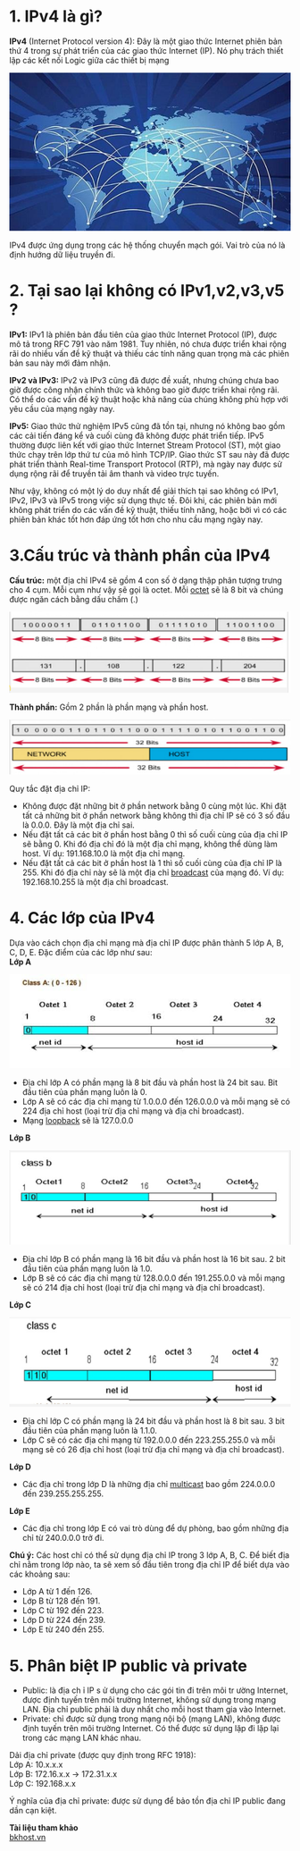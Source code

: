 # 1. IPv4 là gì?  
**IPv4** (Internet Protocol version 4): Đây là một giao thức Internet phiên bản thứ 4 trong sự phát triển của các giao thức Internet (IP). Nó phụ trách thiết lập các kết nối Logic giữa các thiết bị mạng  
  
![Alt text](../Images/1.PNG)

IPv4 được ứng dụng trong các hệ thống chuyển mạch gói. Vai trò của nó là định hướng dữ liệu truyền đi.
# 2. Tại sao lại không có IPv1,v2,v3,v5 ?  
**IPv1:** IPv1 là phiên bản đầu tiên của giao thức Internet Protocol (IP), được mô tả trong RFC 791 vào năm 1981. Tuy nhiên, nó chưa được triển khai rộng rãi do nhiều vấn đề kỹ thuật và thiếu các tính năng quan trọng mà các phiên bản sau này mới đảm nhận.  

**IPv2 và IPv3:** IPv2 và IPv3 cũng đã được đề xuất, nhưng chúng chưa bao giờ được công nhận chính thức và không bao giờ được triển khai rộng rãi. Có thể do các vấn đề kỹ thuật hoặc khả năng của chúng không phù hợp với yêu cầu của mạng ngày nay.  

**IPv5:** Giao thức thử nghiệm IPv5 cũng đã tồn tại, nhưng nó không bao gồm các cải tiến đáng kể và cuối cùng đã không được phát triển tiếp. IPv5 thường được liên kết với giao thức Internet Stream Protocol (ST), một giao thức chạy trên lớp thứ tư của mô hình TCP/IP. Giao thức ST sau này đã được phát triển thành Real-time Transport Protocol (RTP), mà ngày nay được sử dụng rộng rãi để truyền tải âm thanh và video trực tuyến.  

Như vậy, không có một lý do duy nhất để giải thích tại sao không có IPv1, IPv2, IPv3 và IPv5 trong việc sử dụng thực tế. Đôi khi, các phiên bản mới không phát triển do các vấn đề kỹ thuật, thiếu tính năng, hoặc bởi vì có các phiên bản khác tốt hơn đáp ứng tốt hơn cho nhu cầu mạng ngày nay.
# 3.Cấu trúc và thành phần của IPv4
**Cấu trúc:** một địa chỉ IPv4 sẽ gồm 4 con số ở dạng thập phân tượng trưng cho 4 cụm. Mỗi cụm như vậy sẽ gọi là octet. Mỗi [octet](https://bkhost.vn/blog/octet/) sẽ là 8 bit và chúng được ngăn cách bằng dấu chấm (.)  

![Alt text](../Images/2.PNG)  

**Thành phần:** Gồm 2 phần là phần mạng và phần host.  

![Alt text](../Images/3.PNG)  

Quy tắc đặt địa chỉ IP:  
+ Không được đặt những bit ở phần network bằng 0 cùng một lúc. Khi đặt tất cả những bit ở phần network bằng không thì địa chỉ IP sẽ có 3 số đầu là 0.0.0. Đây là một địa chỉ sai.  
+ Nếu đặt tất cả các bit ở phần host bằng 0 thì số cuối cùng của địa chỉ IP sẽ bằng 0. Khi đó địa chỉ đó là một địa chỉ mạng, không thể dùng làm host. Ví dụ: 191.168.10.0 là một địa chỉ mạng.  
+ Nếu đặt tất cả các bit ở phần host là 1 thì số cuối cùng của địa chỉ IP là 255. Khi đó địa chỉ này sẽ là một địa chỉ [broadcast](https://bkhost.vn/blog/dia-chi-broadcast/) của mạng đó. Ví dụ: 192.168.10.255 là một địa chỉ broadcast.
# 4. Các lớp của IPv4
Dựa vào cách chọn địa chỉ mạng mà địa chỉ IP được phân thành 5 lớp A, B, C, D, E. Đặc điểm của các lớp như sau:  
**Lớp A**  

![Alt text](../Images/4.PNG)  

+ Địa chỉ lớp A có phần mạng là 8 bit đầu và phần host là 24 bit sau. Bit đầu tiên của phần mạng luôn là 0.  
+ Lớp A sẽ có các địa chỉ mạng từ 1.0.0.0 đến 126.0.0.0 và mỗi mạng sẽ có 224 địa chỉ host (loại trừ địa chỉ mạng và địa chỉ broadcast).  
+ Mạng [loopback](https://bkhost.vn/blog/loopback/) sẽ là 127.0.0.0  

**Lớp B**

![Alt text](../Images/5.PNG)  

+ Địa chỉ lớp B có phần mạng là 16 bit đầu và phần host là 16 bit sau. 2 bit đầu tiên của phần mạng luôn là 1.0.
+ Lớp B sẽ có các địa chỉ mạng từ 128.0.0.0 đến 191.255.0.0 và mỗi mạng sẽ có 214 địa chỉ host (loại trừ địa chỉ mạng và địa chỉ broadcast).

**Lớp C**

![Alt text](../Images/6.PNG)  

+ Địa chỉ lớp C có phần mạng là 24 bit đầu và phần host là 8 bit sau. 3 bit đầu tiên của phần mạng luôn là 1.1.0.
+ Lớp C sẽ có các địa chỉ mạng từ 192.0.0.0 đến 223.255.255.0 và mỗi mạng sẽ có 26 địa chỉ host (loại trừ địa chỉ mạng và địa chỉ broadcast).  

**Lớp D**
+ Các địa chỉ trong lớp D là những địa chỉ [multicast](https://bkhost.vn/blog/multicast/) bao gồm 224.0.0.0 đến 239.255.255.255.  

**Lớp E**
+ Các địa chỉ trong lớp E có vai trò dùng để dự phòng, bao gồm những địa chỉ từ 240.0.0.0 trở đi.  

**Chú ý:** Các host chỉ có thể sử dụng địa chỉ IP trong 3 lớp A, B, C. Để biết địa chỉ nằm trong lớp nào, ta sẽ xem số đầu tiên trong địa chỉ IP để biết dựa vào các khoảng sau:
+ Lớp A từ 1 đến 126.
+ Lớp B từ 128 đến 191.
+ Lớp C từ 192 đến 223.
+ Lớp D từ 224 đến 239.
+ Lớp E từ 240 đến 255.
# 5. Phân biệt IP public và private
+ Public: là địa ch ỉ IP s ử dụng cho các gói tin đi trên môi tr ường Internet,
được định tuyến trên môi trường Internet, không sử dụng trong mạng LAN.
Địa chỉ public phải là duy nhất cho mỗi host tham gia vào Internet.  
+ Private: chỉ được sử dụng trong mạng nội bộ (mạng LAN), không được định tuyến trên môi trường Internet. Có thể được sử dụng lặp đi lặp lại trong các mạng LAN khác nhau.  

Dải địa chỉ private (được quy định trong RFC 1918):  
Lớp A: 10.x.x.x  
Lớp B: 172.16.x.x -> 172.31.x.x  
Lớp C: 192.168.x.x  

Ý nghĩa của địa chỉ private: được sử dụng để bảo tồn địa chỉ IP public đang dần cạn kiệt.  

**Tài liệu tham khảo**  
[bkhost.vn](https://bkhost.vn/blog/ipv4/)